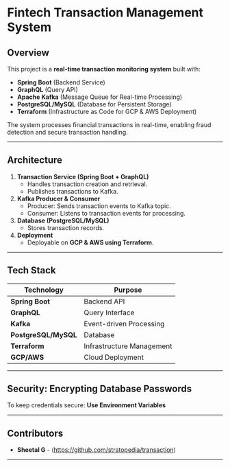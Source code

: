 # **Fintech Transaction Management System**

## **Overview**
This project is a **real-time transaction monitoring system** built with:
- **Spring Boot** (Backend Service)
- **GraphQL** (Query API)
- **Apache Kafka** (Message Queue for Real-time Processing)
- **PostgreSQL/MySQL** (Database for Persistent Storage)
- **Terraform** (Infrastructure as Code for GCP & AWS Deployment)

The system processes financial transactions in real-time, enabling fraud detection and secure transaction handling.

---

## **Architecture**
1. **Transaction Service (Spring Boot + GraphQL)**
   - Handles transaction creation and retrieval.
   - Publishes transactions to Kafka.
2. **Kafka Producer & Consumer**
   - Producer: Sends transaction events to Kafka topic.
   - Consumer: Listens to transaction events for processing.
3. **Database (PostgreSQL/MySQL)**
   - Stores transaction records.
4. **Deployment**
   - Deployable on **GCP & AWS using Terraform**.

---

## **Tech Stack**
| Technology | Purpose |
|------------|---------|
| **Spring Boot** | Backend API |
| **GraphQL** | Query Interface |
| **Kafka** | Event-driven Processing |
| **PostgreSQL/MySQL** | Database |
| **Terraform** | Infrastructure Management |
| **GCP/AWS** | Cloud Deployment |

---

## **Security: Encrypting Database Passwords**
To keep credentials secure:
**Use Environment Variables**

---

## **Contributors**
- **Sheetal G** - (https://github.com/stratopedia/transaction)

---

